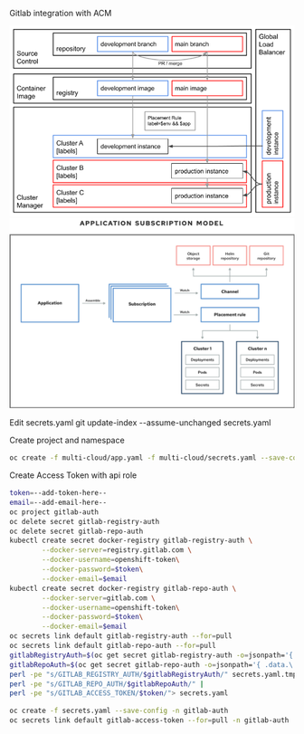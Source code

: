 Gitlab integration with ACM

![CI/CD Components](multi-cloud.png)
![ACM Configuration](acm-config.png)


Edit secrets.yaml
git update-index --assume-unchanged secrets.yaml

Create project and namespace
```sh
oc create -f multi-cloud/app.yaml -f multi-cloud/secrets.yaml --save-config
```

Create Access Token with api role
```sh
token=--add-token-here--
email=--add-email-here--
oc project gitlab-auth
oc delete secret gitlab-registry-auth
oc delete secret gitlab-repo-auth
kubectl create secret docker-registry gitlab-registry-auth \
        --docker-server=registry.gitlab.com \
        --docker-username=openshift-token\
        --docker-password=$token\
        --docker-email=$email
kubectl create secret docker-registry gitlab-repo-auth \
        --docker-server=gitlab.com \
        --docker-username=openshift-token\
        --docker-password=$token\
        --docker-email=$email
oc secrets link default gitlab-registry-auth --for=pull
oc secrets link default gitlab-repo-auth --for=pull
gitlabRegistryAuth=$(oc get secret gitlab-registry-auth -o=jsonpath='{ .data.\.dockerconfigjson }')
gitlabRepoAuth=$(oc get secret gitlab-repo-auth -o=jsonpath='{ .data.\.dockerconfigjson }')
perl -pe "s/GITLAB_REGISTRY_AUTH/$gitlabRegistryAuth/" secrets.yaml.tmpl | \
perl -pe "s/GITLAB_REPO_AUTH/$gitlabRepoAuth/" |
perl -pe "s/GITLAB_ACCESS_TOKEN/$token/"> secrets.yaml
```

```sh
oc create -f secrets.yaml --save-config -n gitlab-auth
oc secrets link default gitlab-access-token --for=pull -n gitlab-auth
```

